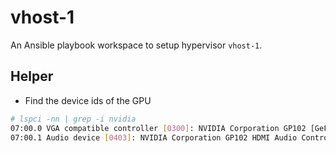 # vhost-1
An Ansible playbook workspace to setup hypervisor `vhost-1`.

## Helper
- Find the device ids of the GPU
```bash
# lspci -nn | grep -i nvidia
07:00.0 VGA compatible controller [0300]: NVIDIA Corporation GP102 [GeForce GTX 1080 Ti] [10de:1b06] (rev a1)
07:00.1 Audio device [0403]: NVIDIA Corporation GP102 HDMI Audio Controller [10de:10ef] (rev a1)
```
